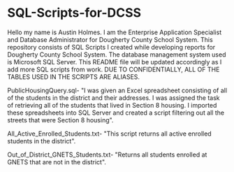 # SQL-Scripts-for-DCSS
Hello my name is Austin Holmes. I am the Enterprise Application Specialist and Database Administrator for Dougherty County School System. 
This repository consists of SQL Scripts I created while developing reports for Dougherty County School System. 
The database management system used is Microsoft SQL Server.
This README file will be updated accordingly as I add more SQL scripts from work. 
DUE TO CONFIDENTIALLY, ALL OF THE TABLES USED IN THE SCRIPTS ARE ALIASES.

PublicHousingQuery.sql- "I was given an Excel spreadsheet consisting of all of the students in the district and their addresses. I was assigned the task of retrieving all of the students that lived in Section 8 housing. I imported these spreadsheets into SQL Server and created a script filtering out all the streets that were Section 8 housing".                                                                               


All_Active_Enrolled_Students.txt- "This script returns all active enrolled students in the district". 


Out_of_District_GNETS_Students.txt- "Returns all students enrolled at GNETS that are not in the district".
